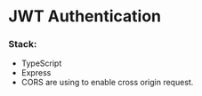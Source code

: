 # JWT Authentication

### **Stack:**

* TypeScript
* Express
* CORS are using to enable cross origin request.